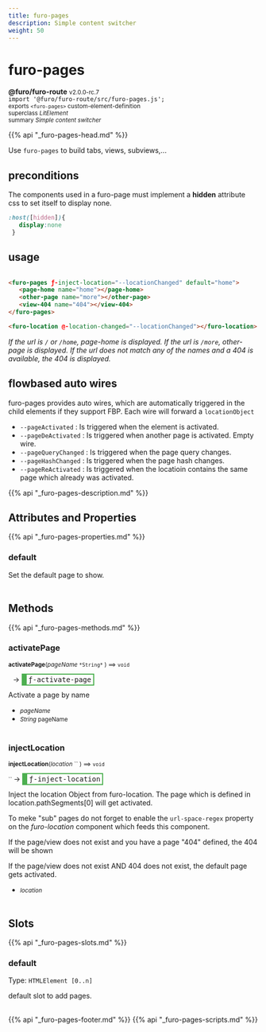 ```yaml
---
title: furo-pages
description: Simple content switcher
weight: 50
---
```


# furo-pages
**@furo/furo-route** <small>v2.0.0-rc.7</small>
<br>`import '@furo/furo-route/src/furo-pages.js';`<small>
<br>exports `<furo-pages>` custom-element-definition
<br>superclass *LitElement*</small>
<br><small>summary *Simple content switcher*</small>

{{% api "_furo-pages-head.md" %}}


Use `furo-pages` to build tabs, views, subviews,...


## preconditions
The components used in a furo-page must implement a **hidden** attribute css to set itself to display none.

```css
:host([hidden]){
   display:none
 }
```

## usage

```html

<furo-pages ƒ-inject-location="--locationChanged" default="home">
   <page-home name="home"></page-home>
   <other-page name="more"></other-page>
   <view-404 name="404"></view-404>
</furo-pages>

<furo-location @-location-changed="--locationChanged"></furo-location>
```
*If the url is `/` or `/home`, page-home is displayed.*
*If the url is `/more`,  other-page is displayed.*
*If the url does not match any of the names and a 404 is available, the 404 is displayed.*

## flowbased auto wires
furo-pages provides auto wires, which are automatically triggered in the child elements if
they support FBP. Each wire will forward a `locationObject`

-  `--pageActivated` : Is triggered when the element is activated.
-  `--pageDeActivated` : Is triggered when another page is activated. Empty wire.
-  `--pageQueryChanged` : Is triggered when the page query changes.
-  `--pageHashChanged` : Is triggered when the page hash changes.
-  `--pageReActivated` : Is triggered when the locatioin contains the same page which already was activated.

{{% api "_furo-pages-description.md" %}}


## Attributes and Properties
{{% api "_furo-pages-properties.md" %}}











### **default**
</small>

Set the default page to show.
<br><br>

## Methods
{{% api "_furo-pages-methods.md" %}}


### **activatePage**
<small>**activatePage**(*pageName* `` *String* `` ) ⟹ `void`</small>

<small>`` `` </small> →
<span  style="border-width:2px 2px 2px 10px; border-style: solid;border-color:  rgb(76, 175, 80);font-family:monospace; padding:2px 4px;">ƒ-activate-page</span>

Activate a page by name

- <small>*pageName* </small>
- <small>*String* pageName</small>
<br><br>

### **injectLocation**
<small>**injectLocation**(*location* `` ) ⟹ `void`</small>

<small>`` </small> →
<span  style="border-width:2px 2px 2px 10px; border-style: solid;border-color:  rgb(76, 175, 80);font-family:monospace; padding:2px 4px;">ƒ-inject-location</span>

Inject the location Object from furo-location. The page which is defined in location.pathSegments[0] will get activated.

To meke "sub" pages do not forget to enable the `url-space-regex` property on the *furo-location* component which feeds this component.

If the page/view does not exist and you have a page "404" defined, the 404 will be shown

If the page/view does not exist AND 404 does not exist, the default page gets activated.

- <small>*location* </small>
<br><br>










## Slots
{{% api "_furo-pages-slots.md" %}}

### **default**
Type: `HTMLElement [0..n]`

default slot to add pages.
<br><br>

{{% api "_furo-pages-footer.md" %}}
{{% api "_furo-pages-scripts.md" %}}
